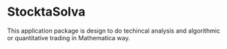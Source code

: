 # StocktaSolva
This application package is design to do techincal analysis and algorithmic or quantitative trading in Mathematica way.

